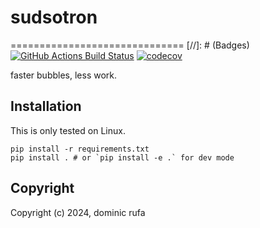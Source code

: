 # sudsotron
==============================
[//]: # (Badges)
[![GitHub Actions Build Status](https://github.com/dominicrufa/sudsotron/workflows/CI/badge.svg)](https://github.com/dominicrufa/sudsotron/actions?query=workflow%3ACI)
[![codecov](https://codecov.io/gh/dominicrufa/sudsotron/branch/main/graph/badge.svg)](https://codecov.io/gh/dominicrufa/sudsotron/branch/main)

faster bubbles, less work.

## Installation

This is only tested on Linux.

```shell
pip install -r requirements.txt
pip install . # or `pip install -e .` for dev mode
```

## Copyright
Copyright (c) 2024, dominic rufa
